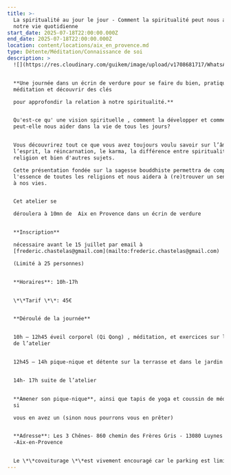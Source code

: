 ```yaml
---
title: >-
  La spiritualité au jour le jour - Comment la spiritualité peut nous aider dans
  notre vie quotidienne
start_date: 2025-07-18T22:00:00.000Z
end_date: 2025-07-18T22:00:00.000Z
location: content/locations/aix_en_provence.md
type: Détente/Méditation/Connaissance de soi
description: >
  ![](https://res.cloudinary.com/guikem/image/upload/v1708681717/WhatsApp_Image_2023-10-09_a%CC%80_07.39.06_2259efc0_gt2sse.jpg)


  **Une journée dans un écrin de verdure pour se faire du bien, pratiquer la
  méditation et découvrir des clés

  pour approfondir la relation à notre spiritualité.**


  Qu'est-ce qu' une vision spirituelle , comment la développer et comment
  peut-elle nous aider dans la vie de tous les jours?


  Vous découvrirez tout ce que vous avez toujours voulu savoir sur l’âme et
  l’esprit, la réincarnation, le karma, la différence entre spiritualité et
  religion et bien d'autres sujets.

  Cette présentation fondée sur la sagesse bouddhiste permettra de comprendre
  l'essence de toutes les religions et nous aidera à (re)trouver un sens profond
  à nos vies.


  Cet atelier se

  déroulera à 10mn de  Aix en Provence dans un écrin de verdure


  **Inscription**

  nécessaire avant le 15 juillet par email à
  [frederic.chastelas@gmail.com](mailto:frederic.chastelas@gmail.com)

  (Limité à 25 personnes)


  **Horaires**: 10h-17h


  \*\*Tarif \*\*: 45€


  **Déroulé de la journée**


  10h – 12h45 éveil corporel (Qi Qong) , méditation, et exercices sur le thème
  de l’atelier


  12h45 – 14h pique-nique et détente sur la terrasse et dans le jardin


  14h- 17h suite de l’atelier


  **Amener son pique-nique**, ainsi que tapis de yoga et coussin de méditation
  si

  vous en avez un (sinon nous pourrons vous en prêter)


  **Adresse**: Les 3 Chênes- 860 chemin des Frères Gris - 13080 Luynes
  -Aix-en-Provence


  Le \*\*covoiturage \*\*est vivement encouragé car le parking est limité
---
```


